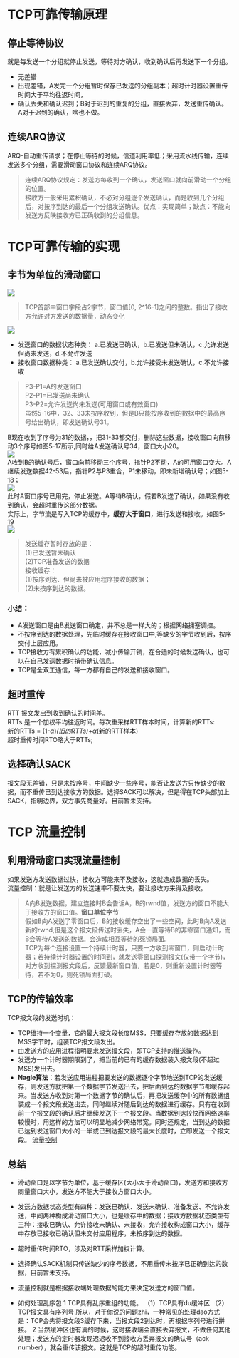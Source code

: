 # TCP可靠传输原理
## 停止等待协议
就是每发送一个分组就停止发送，等待对方确认，收到确认后再发送下一个分组。
* 无差错
* 出现差错，A发完一个分组暂时保存已发送的分组副本；超时计时器设置重传时间大于平均往返时间，
* 确认丢失和确认迟到；B对于迟到的重复的分组，直接丢弃，发送重传确认。A对于迟到的确认，啥也不做。

## 连续ARQ协议
ARQ-自动重传请求；在停止等待的时候，信道利用率低；采用流水线传输，连续发送多个分组，需要滑动窗口协议和连续ARQ协议。  
>连续ARQ协议规定：发送方每收到一个确认，发送窗口就向前滑动一个分组的位置。  
接收方一般采用累积确认，不必对分组逐个发送确认，而是收到几个分组后，对按序到达的最后一个分组发送确认。优点：实现简单；缺点：不能向发送方反映接收方已正确收到的分组信息。  


# TCP可靠传输的实现

## 字节为单位的滑动窗口
![](img/TCP首部.png)
> TCP首部中窗口字段占2字节，窗口值[0, 2^16-1]之间的整数。指出了接收方允许对方发送的数据量，动态变化  

![](/计算机网络/img/TCP窗口-1.png)
* 发送窗口的数据状态种类：
a.已发送已确认，b.已发送但未确认，c.允许发送但尚未发送，d.不允许发送
* 接收窗口数据种类：
a.已发送确认交付，b.允许接受未发送确认，c.不允许接收

> P3-P1=A的发送窗口  
> P2-P1=已发送尚未确认  
> P3-P2=允许发送尚未发送(可用窗口或有效窗口)  
虽然5-16中，32、33未按序收到，但是B只能按序收到的数据中的最高序号给出确认，即发送确认号31。  

B现在收到了序号为31的数据，，把31-33都交付，删除这些数据，接收窗口向前移动3个序号如图5-17所示,同时给A发送确认号34，窗口大小20。  
![](img/TCP窗口-2.png)  
A收到B的确认号后，窗口向前移动三个序号，指针P2不动，A的可用窗口变大。A继续发送数据42-53后，指针P2与P3重合，P1未移动，即未新增确认号；如图5-18；  
![](img/TCP窗口-3.png)  
此时A窗口序号已用完，停止发送。A等待B确认，假若B发送了确认，如果没有收到确认，会超时重传这部分数据。  
实际上，字节流是写入TCP的缓存中，<strong>缓存大于窗口</strong>，进行发送和接收。如图5-19  
![](img/TCP窗口-4.png)  
>发送缓存暂时存放的是：  
(1)已发送暂未确认  
(2)TCP准备发送的数据  
接收缓存：  
(1)按序到达、但尚未被应用程序接收的数据；  
(2)未按序到达的数据。  
>

### 小结：

* A发送窗口是由B发送窗口确定，并不总是一样大的；根据网络拥塞调控。
* 不按序到达的数据处理，先临时缓存在接收窗口中,等缺少的字节收到后，按序交付上层应用。
* TCP接收方有累积确认的功能，减小传输开销，在合适的时候发送确认，也可以在自己发送数据时捎带确认信息。
* TCP是全双工通信，每一方都有自己的发送和接收窗口。

## 超时重传

RTT 报文发出到收到确认的时间差。  
RTTs 是一个加权平均往返时间。每次重采样RTT样本时间，计算新的RTTs:  
新的RTTs = (1-$\alpha$)*(旧的RTTs)+$\alpha$*(新的RTT样本)  
超时重传时间RTO略大于RTTs;  

## 选择确认SACK

报文段无差错，只是未按序号，中间缺少一些序号，能否让发送方只传缺少的数据，而不重传已到达接收方的数据。选择SACK可以解决，但是得在TCP头部加上SACK，指明边界，双方事先商量好。目前暂未支持。

# TCP 流量控制
## 利用滑动窗口实现流量控制
如果发送方发送数据过快，接收方可能来不及接收，这就造成数据的丢失。  
流量控制：就是让发送方的发送速率不要太快，要让接收方来得及接收。
> A向B发送数据，建立连接时B会告诉A，B的rwnd值，发送方的窗口不能大于接收方的窗口值。<strong>窗口单位字节</strong>  
> 假如B向A发送了零窗口后，B的接收缓存空出了一些空间，此时B向A发送新的rwnd,但是这个报文段传送时丢失，A会一直等待B的非零窗口通知，而B会等待A发送的数据。会造成相互等待的死锁局面。  
> TCP为每个连接设置一个持续计时器，只要一方收到零窗口，则启动计时器；若持续计时器设置的时间到，就发送零窗口探测报文(仅带一个字节)，对方收到探测报文段后，反馈最新窗口值，若是0，则重新设置计时器等待，若不为0，则死锁局面打破。  

## TCP的传输效率

TCP报文段的发送时机：
* TCP维持一个变量，它的最大报文段长度MSS，只要缓存存放的数据达到MSS字节时，组装TCP报文段发出。
* 由发送方的应用进程指明要求发送报文段，即TCP支持的推送操作。
* 发送方一个计时器期限到了，把当前的已有的缓存数据装入报文段(不超过MSS)发出去。
* <strong>Nagle算法</strong>：若发送应用进程把要发送的数据逐个字节地送到TCP的发送缓存，则发送方就把第一个数据字节发送出去，把后面到达的数据字节都缓存起来。当发送方收到对第一个数据字节的确认后，再把发送缓存中的所有数据组装成一个报文段发送出去，同时继续对随后到达的数据进行缓存。只有在收到前一个报文段的确认后才继续发送下一个报文段。当数据到达较快而网络速率较慢时，用这样的方法可以明显地减少网络带宽。同时还规定，当到达的数据已达到发送窗口大小的一半或已到达报文段的最大长度时，立即发送一个报文段。
[流量控制](https://www.cnblogs.com/kubidemanong/p/9987810.html)
## 总结

* 滑动窗口是以字节为单位，基于缓存区(大小大于滑动窗口)，发送方和接收方商量窗口大小，发送方不能大于接收方窗口大小。
* 发送方数据状态类型有四种：发送已确认、发送未确认、准备发送、不允许发送，中间两种构成滑动窗口大小，也是缓存中的数据；接收方数据状态类型有三种：接收已确认、允许接收未确认、未接收，允许接收构成窗口大小，缓存中存放已接收已确认但未交付应用程序，未按序到达的数据。
* 超时重传时间RTO，涉及对RTT采样加权计算。
* 选择确认SACK机制只传送缺少的序号数据，不用重传未按序已正确到达的数据，目前暂未支持。
* 流量控制就是根据接收端处理数据的能力来决定发送方的窗口值。

* 如何处理乱序包
1 TCP具有乱序重组的功能。
（1）TCP具有du缓冲区
（2）TCP报文具有序列号
所以，对于你说的问题zhi，一种常见的处理dao方式是：TCP会先将报文段3缓存下来，当报文段2到达时，再根据序列号进行拼接。
2 当然缓冲区也有满的时候，这时接收端会直接丢弃报文，不做任何其他处理；发送方的定时器发现迟迟收不到接收方丢弃报文的确认号（ack number），就会重传该报文。这就是TCP的超时重传功能。
